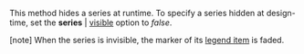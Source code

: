 This method hides a series at runtime. To specify a series hidden at design-time, set the **series** | [visible](/api-reference/20%20Data%20Visualization%20Widgets/17%20dxPolarChart/5%20Series%20Types/CommonPolarChartSeries/visible.md '/Documentation/ApiReference/Data_Visualization_Widgets/dxPolarChart/Configuration/commonSeriesSettings/#visible') option to *false*.

[note] When the series is invisible, the marker of its [legend item](/concepts/20%20Data%20Visualization/10%20Charts/352%20PolarChart%20Elements/120%20Legend.md '/Documentation/Guide/Data_Visualization/Charts/PolarChart_Elements/#Legend') is faded.